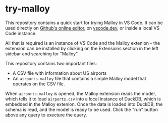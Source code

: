 # try-malloy

This repository contains a quick start for trying Malloy in VS Code. It can be used directly on [Github's online editor](https://github.dev/malloydata/try-malloy/blob/main/airports.malloy#L13), on [vscode.dev](https://vscode.dev/github/malloydata/try-malloy), or inside a local VS Code instance.

All that is required is an instance of VS Code and the Malloy extenion - the extension can be installed by clicking on the Extensions section in the left sidebar and searching for "Malloy".

This repository contains two important files:

* A CSV file with information about US airports
* An `airports.malloy` file that contains a simple Malloy model that operates on the CSV file.

When `airports.malloy` is opened, the Malloy extension reads the model, which tells it to load `airports.csv` into a local instance of DuckDB, which is embedded in the Malloy extenion. Once the data is loaded into DuckDB, the schema is read, and the model is ready to be used. Click the "run" button above any query to execture the query.
